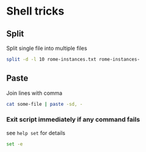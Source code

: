 # Shell tricks

## Split

Split single file into multiple files
```bash
split -d -l 10 rome-instances.txt rome-instances-
```

## Paste

Join lines with comma
```bash
cat some-file | paste -sd, -
```

### Exit script immediately if any command fails


see `help set` for details

```bash
set -e
```
